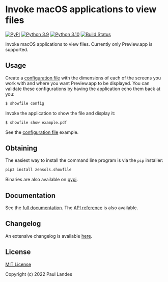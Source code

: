 # Invoke macOS applications to view files

[![PyPI][pypi-badge]][pypi-link]
[![Python 3.9][python39-badge]][python39-link]
[![Python 3.10][python310-badge]][python310-link]
[![Build Status][build-badge]][build-link]

Invoke macOS applications to view files.  Currently only Preview.app is
supported.


## Usage

Create a [configuration file] with the dimensions of each of the screens you
work with and where you want Preview.app to be displayed.  You can validate
these configurations by having the application echo them back at you:

```bash
$ showfile config
```

Invoke the application to show the file and display it:

```bash
$ showfile show example.pdf
```


See the [configuration file] example.


## Obtaining

The easiest way to install the command line program is via the `pip` installer:
```bash
pip3 install zensols.showfile
```

Binaries are also available on [pypi].


## Documentation

See the [full documentation](https://plandes.github.io/showfile/index.html).
The [API reference](https://plandes.github.io/showfile/api.html) is also
available.


## Changelog

An extensive changelog is available [here](CHANGELOG.md).


## License

[MIT License](LICENSE.md)

Copyright (c) 2022 Paul Landes


<!-- links -->
[pypi]: https://pypi.org/project/zensols.showfile/
[pypi-link]: https://pypi.python.org/pypi/zensols.showfile
[pypi-badge]: https://img.shields.io/pypi/v/zensols.showfile.svg
[python39-badge]: https://img.shields.io/badge/python-3.9-blue.svg
[python39-link]: https://www.python.org/downloads/release/python-390
[python310-badge]: https://img.shields.io/badge/python-3.10-blue.svg
[python310-link]: https://www.python.org/downloads/release/python-310
[build-badge]: https://github.com/plandes/showfile/workflows/CI/badge.svg
[build-link]: https://github.com/plandes/showfile/actions

[configuration file]: test-resources/showfile.conf
